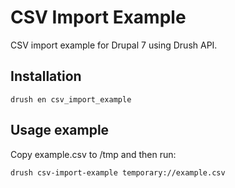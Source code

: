 # CSV Import Example
CSV import example for Drupal 7 using Drush API.

## Installation
```
drush en csv_import_example
```

## Usage example
Copy example.csv to /tmp and then run:
```
drush csv-import-example temporary://example.csv
```
